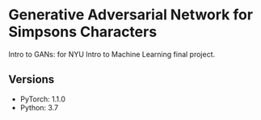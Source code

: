 # Generative Adversarial Network for Simpsons Characters
Intro to GANs: for NYU Intro to Machine Learning final project.

## Versions
- PyTorch: 1.1.0
- Python: 3.7
